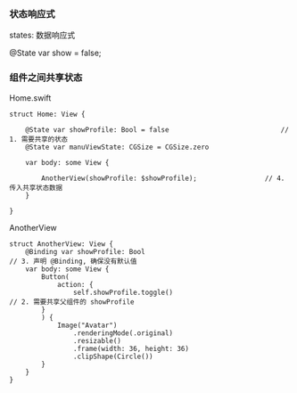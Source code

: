 ### 状态响应式

states: 数据响应式

@State var show = false;

### 组件之间共享状态
Home.swift
```
struct Home: View {

	@State var showProfile: Bool = false							//	1. 需要共享的状态
	@State var manuViewState: CGSize = CGSize.zero

	var body: some View {

		AnotherView(showProfile: $showProfile);					// 4. 传入共享状态数据
	}

}
```

AnotherView
```
struct AnotherView: View {
	@Binding var showProfile: Bool										// 3. 声明 @Binding, 确保没有默认值
	var body: some View {
		Button(
			action: {
				self.showProfile.toggle()										// 2. 需要共享父组件的 showProfile
		}
		) {
			Image("Avatar")
				.renderingMode(.original)
				.resizable()
				.frame(width: 36, height: 36)
				.clipShape(Circle())
		}
	}
}
```

